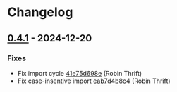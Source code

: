 # Changelog

## [0.4.1](https://github.com/RobinThrift/conveyor/releases/tag/v0.4.1) - 2024-12-20

### <!-- 1 -->Fixes

- Fix import cycle [41e75d698e](https://github.com/RobinThrift/conveyor/commit/41e75d698eb4c21110843968e99c2aacb4ff724e) (Robin Thrift)
- Fix case-insentive import [eab7d4b8c4](https://github.com/RobinThrift/conveyor/commit/eab7d4b8c49d588ac762cfdd518930c8befe344b) (Robin Thrift)

[0.4.1]: https://github.com/RobinThrift/conveyor/compare/v0.4.0..v0.4.1

